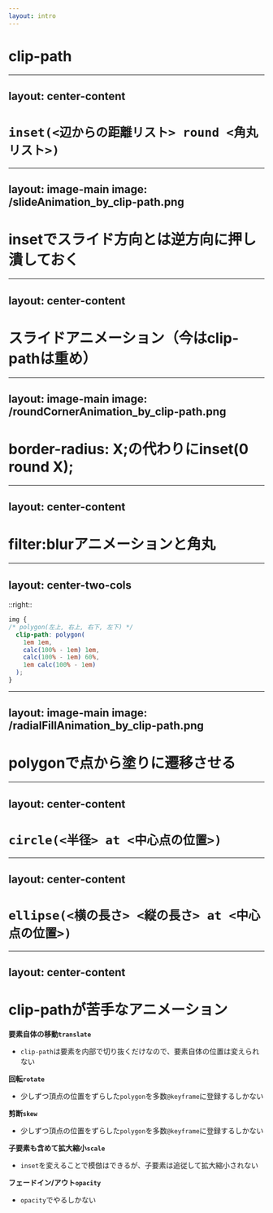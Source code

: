 ```yaml
---
layout: intro
---
```


# clip-path

<!--
最後に、clip-pathによるアニメーション実装の考え方を簡単に紹介したいと思います。

clip-pathは、指定した図形の範囲内しか見えないように、ペイント範囲を切り抜くプロパティです。
-->

---
layout: center-content
---

# `inset(<辺からの距離リスト> round <角丸リスト>)`

<ClipPathInset />

<!--
insetでは、ボックスの端からの距離を指定することで、四角形に切り抜くことができます。

距離の指定方法はpaddingやmarginと同様です。
-->

---
layout: image-main
image: /slideAnimation_by_clip-path.png
---

# insetでスライド方向とは逆方向に押し潰しておく

<!--
例えば、ボックス全体が見えなくなるように、100%のinsetを指定しておいて、inset(0)まで遷移させると、スライドアニメーションを実現することができます。
-->

---
layout: center-content
---

# スライドアニメーション（今はclip-pathは重め）

<CompareAnimation :data="[
  { condition: 'width', layout: 3272, paint: 10563, composite: 3306 }, 
  { condition: 'clip-path', layout: 0, paint: 12127, composite: 2579, highlight: ['paint'] },
  { condition: 'background-position', layout: 0, paint: 5601, composite: 1768 },
  { condition: 'transform', layout: 0, paint: 0, composite: 1251 }
]" />

<!--
とはいえ、現状、clip-pathはPaint処理が重めなので、今後に期待ですね。
-->

---
layout: image-main
image: /roundCornerAnimation_by_clip-path.png
---

# border-radius: X;の代わりにinset(0 round X);

<!--
また、insetでは、border-radiusと同様の記法で、roundキーワードの後に角を丸くする指定を加えることもできます。
-->

---
layout: center-content
---

# filter:blurアニメーションと角丸

<CompareAnimation :data="[
  { condition: 'blur(2px) + border-radius', layout: 0, paint: 701, composite: 4896 }, 
  { condition: 'blur(10px)', layout: 0, paint: 166, composite: 1926 },
  { condition: 'blur(2px) + clip-path角丸', layout: 0, paint: 163, composite: 1511 },
  { condition: 'blur(2px)', layout: 0, paint: 166, composite: 1310 }
]" />

<!--
例えば、filterプロパティによるぼかしと併用する際は、border-radiusよりもclip-pathで角丸を表現した方が、圧倒的にパフォーマンスが良くなります。

このとき、border-radiusはぼかし範囲がボーダーの外側まで及びますが、clip-pathによる角丸では、要素外に滲みがはみ出すことはありません。
-->

---
layout: center-two-cols
---

<template v-slot:title>
  <code>polygon(x y, x y, ... , x y)</code>
</template>

<ClipPathPolygon />

::right::

```css
img {
/* polygon(左上, 右上, 右下, 左下) */
  clip-path: polygon(
    1em 1em,
    calc(100% - 1em) 1em,
    calc(100% - 1em) 60%,
    1em calc(100% - 1em)
  );
}
```

<!--
polygonでは、頂点の座標を列挙することで、自由に多角形で切り抜くことができます。

座標の原点はボックスの左上の角です。
-->

---
layout: image-main
image: /radialFillAnimation_by_clip-path.png
---

# polygonで点から塗りに遷移させる

<!--
例えば、全ての頂点に同じ座標を指定すると点になるので、そこからどんな図形にも変化させられます。
-->

---
layout: center-content
---

# `circle(<半径> at <中心点の位置>)`

<ClipPathCircle />

<!--
円で切り抜くこともでき、うまく使えば波紋アニメーションを簡単に実現することができます。
-->

---
layout: center-content
---

# `ellipse(<横の長さ> <縦の長さ> at <中心点の位置>)`

<ClipPathEllipse />

<!--
楕円も使えます。
-->

--- 
layout: center-content
---

# clip-pathが苦手なアニメーション

**要素自体の移動`translate`**

- `clip-path`は要素を内部で切り抜くだけなので、要素自体の位置は変えられない

**回転`rotate`**

- 少しずつ頂点の位置をずらした`polygon`を多数`@keyframe`に登録するしかない

**剪断`skew`**

- 少しずつ頂点の位置をずらした`polygon`を多数`@keyframe`に登録するしかない

**子要素も含めて拡大縮小`scale`**

- `inset`を変えることで模倣はできるが、子要素は追従して拡大縮小されない

**フェードイン/アウト`opacity`**

- `opacity`でやるしかない

<!--
とはいえ、transformやopacityが不要になるわけではなく、組み合わせることで表現の幅がグッと広がるのではないでしょうか。
-->